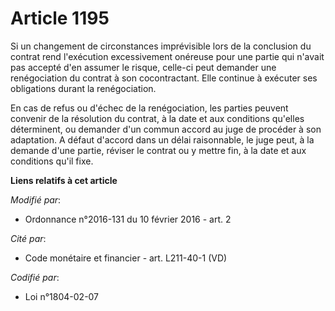 # Article 1195

Si un changement de circonstances imprévisible lors de la conclusion du contrat rend l'exécution excessivement onéreuse pour
une partie qui n'avait pas accepté d'en assumer le risque, celle-ci peut demander une renégociation du contrat à son
cocontractant. Elle continue à exécuter ses obligations durant la renégociation. 

En cas de refus ou d'échec de la renégociation, les parties peuvent convenir de la résolution du contrat, à la date et aux
conditions qu'elles déterminent, ou demander d'un commun accord au juge de procéder à son adaptation. A défaut d'accord dans
un délai raisonnable, le juge peut, à la demande d'une partie, réviser le contrat ou y mettre fin, à la date et aux
conditions qu'il fixe.

**Liens relatifs à cet article**

_Modifié par_:

  - Ordonnance n°2016-131 du 10 février 2016 - art. 2

_Cité par_:

  - Code monétaire et financier - art. L211-40-1 (VD)

_Codifié par_:

  - Loi n°1804-02-07
